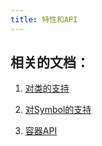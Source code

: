 ```yaml
---
title: 特性和API
---
```


## 相关的文档：

1. [对类的支持](/routes/wiki/support_for_classes.html)

2. [对Symbol的支持](/routes/wiki/support_for_Symbols.html)

3. [容器API](/routes/wiki/container_API.html)

